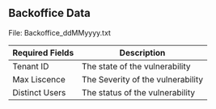 
## Backoffice Data

File: Backoffice_ddMMyyyy.txt

| Required Fields | Description                                  |
| --------------- | -------------------------------------------- |
| Tenant ID           | The state of the vulnerability               |
| Max Liscence         | The Severity of the vulnerability            |
| Distinct Users         | The status of the vulnerability              |
